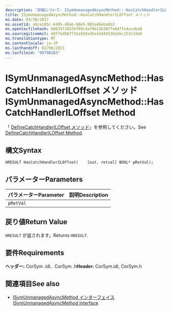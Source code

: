 ```yaml
---
description: '詳細について: ISymUnmanagedAsyncMethod:: HasCatchHandlerILOffset メソッド'
title: ISymUnmanagedAsyncMethod::HasCatchHandlerILOffset メソッド
ms.date: 03/30/2017
ms.assetid: a9ce105c-6495-49ab-b0e5-903a48ebadb3
ms.openlocfilehash: 60035f1657bf99c4af9b13b30ffe64ffe4aceba8
ms.sourcegitcommit: ddf7edb67715a5b9a45e3dd44536dabc153c1de0
ms.translationtype: MT
ms.contentlocale: ja-JP
ms.lasthandoff: 02/06/2021
ms.locfileid: "99790283"
---
```

# <a name="isymunmanagedasyncmethodhascatchhandleriloffset-method"></a><span data-ttu-id="cc048-103">ISymUnmanagedAsyncMethod::HasCatchHandlerILOffset メソッド</span><span class="sxs-lookup"><span data-stu-id="cc048-103">ISymUnmanagedAsyncMethod::HasCatchHandlerILOffset Method</span></span>

<span data-ttu-id="cc048-104">「 [DefineCatchHandlerILOffset メソッド](isymunmanagedasyncmethodpropertieswriter-definecatchhandleriloffset-method.md)」を参照してください。</span><span class="sxs-lookup"><span data-stu-id="cc048-104">See [DefineCatchHandlerILOffset Method](isymunmanagedasyncmethodpropertieswriter-definecatchhandleriloffset-method.md).</span></span>  
  
## <a name="syntax"></a><span data-ttu-id="cc048-105">構文</span><span class="sxs-lookup"><span data-stu-id="cc048-105">Syntax</span></span>  
  
```idl  
HRESULT HasCatchHandlerILOffset(    [out, retval] BOOL* pRetVal);  
```  
  
## <a name="parameters"></a><span data-ttu-id="cc048-106">パラメーター</span><span class="sxs-lookup"><span data-stu-id="cc048-106">Parameters</span></span>  
  
|<span data-ttu-id="cc048-107">パラメーター</span><span class="sxs-lookup"><span data-stu-id="cc048-107">Parameter</span></span>|<span data-ttu-id="cc048-108">説明</span><span class="sxs-lookup"><span data-stu-id="cc048-108">Description</span></span>|  
|---------------|-----------------|  
|`pRetVal`||  
  
## <a name="return-value"></a><span data-ttu-id="cc048-109">戻り値</span><span class="sxs-lookup"><span data-stu-id="cc048-109">Return Value</span></span>  

 <span data-ttu-id="cc048-110">`HRESULT` が返されます。</span><span class="sxs-lookup"><span data-stu-id="cc048-110">Returns `HRESULT`.</span></span>  
  
## <a name="requirements"></a><span data-ttu-id="cc048-111">要件</span><span class="sxs-lookup"><span data-stu-id="cc048-111">Requirements</span></span>  

 <span data-ttu-id="cc048-112">**ヘッダー:** CorSym .idl、CorSym .h</span><span class="sxs-lookup"><span data-stu-id="cc048-112">**Header:** CorSym.idl, CorSym.h</span></span>  
  
## <a name="see-also"></a><span data-ttu-id="cc048-113">関連項目</span><span class="sxs-lookup"><span data-stu-id="cc048-113">See also</span></span>

- [<span data-ttu-id="cc048-114">ISymUnmanagedAsyncMethod インターフェイス</span><span class="sxs-lookup"><span data-stu-id="cc048-114">ISymUnmanagedAsyncMethod Interface</span></span>](isymunmanagedasyncmethod-interface.md)

